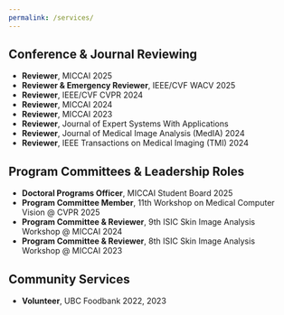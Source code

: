 ```yaml
---
permalink: /services/
---
```


## Conference & Journal Reviewing 
- **Reviewer**, MICCAI 2025   
- **Reviewer & Emergency Reviewer**, IEEE/CVF WACV 2025
- **Reviewer**, IEEE/CVF CVPR 2024
- **Reviewer**, MICCAI 2024
- **Reviewer**, MICCAI 2023
- **Reviewer**, Journal of Expert Systems With Applications  
- **Reviewer**, Journal of Medical Image Analysis (MedIA) 2024 
- **Reviewer**, IEEE Transactions on Medical Imaging (TMI) 2024

## **Program Committees & Leadership Roles**  
- **Doctoral Programs Officer**, MICCAI Student Board 2025  
- **Program Committee Member**, 11th Workshop on Medical Computer Vision @ CVPR 2025  
- **Program Committee & Reviewer**, 9th ISIC Skin Image Analysis Workshop @ MICCAI 2024  
- **Program Committee & Reviewer**, 8th ISIC Skin Image Analysis Workshop @ MICCAI 2023  

## **Community Services**
- **Volunteer**, UBC Foodbank 2022, 2023
